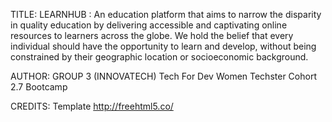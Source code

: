 
TITLE: 
LEARNHUB : An education platform that aims to narrow the disparity in quality education by delivering accessible and captivating online resources to learners across the globe. We hold the belief that every individual should have the opportunity to learn and develop, without being constrained by their geographic location or socioeconomic background.

AUTHOR:
GROUP 3 (INNOVATECH)
Tech For Dev Women Techster Cohort 2.7 Bootcamp

CREDITS:
Template
http://freehtml5.co/

